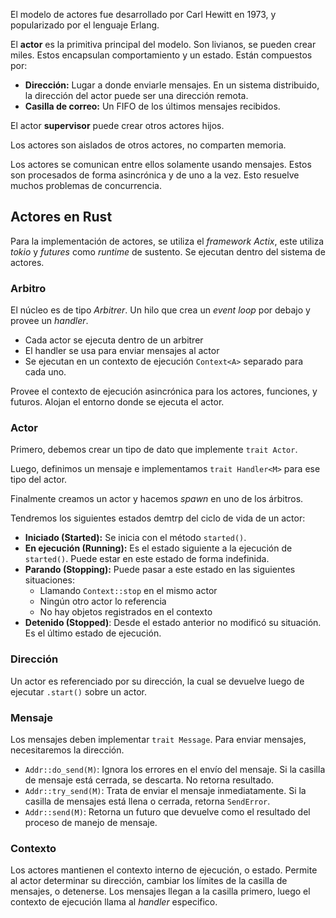 El modelo de actores fue desarrollado por Carl Hewitt en 1973, y popularizado por el lenguaje Erlang.

El **actor** es la primitiva principal del modelo. Son livianos, se pueden crear miles. Estos encapsulan comportamiento y un estado. Están compuestos por:

- **Dirección:** Lugar a donde enviarle mensajes. En un sistema distribuido, la dirección del actor puede ser una dirección remota.
- **Casilla de correo:** Un FIFO de los últimos mensajes recibidos.

El actor **supervisor** puede crear otros actores hijos.

Los actores son aislados de otros actores, no comparten memoria.

Los actores se comunican entre ellos solamente usando mensajes. Estos son procesados de forma asincrónica y de uno a la vez. Esto resuelve muchos problemas de concurrencia.

## Actores en Rust

Para la implementación de actores, se utiliza el *framework Actix*, este utiliza *tokio* y *futures* como *runtime* de sustento. Se ejecutan dentro del sistema de actores.

### Arbitro

El núcleo es de tipo *Arbitrer*. Un hilo que crea un *event loop* por debajo y provee un *handler*.

- Cada actor se ejecuta dentro de un arbitrer
- El handler se usa para enviar mensajes al actor
- Se ejecutan en un contexto de ejecución `Context<A>` separado para cada uno.

Provee el contexto de ejecución asincrónica para los actores, funciones, y futuros. Alojan el entorno donde se ejecuta el actor.

### Actor

Primero, debemos crear un tipo de dato que implemente `trait Actor`.

Luego, definimos un mensaje e implementamos `trait Handler<M>` para ese tipo del actor.

Finalmente creamos un actor y hacemos *spawn* en uno de los árbitros.

Tendremos los siguientes estados demtrp del ciclo de vida de un actor:

- **Iniciado (Started):** Se inicia con el método `started()`.
- **En ejecución (Running):** Es el estado siguiente a la ejecución de `started()`. Puede estar en este estado de forma indefinida.
- **Parando (Stopping):** Puede pasar a este estado en las siguientes situaciones:
	- Llamando `Context::stop` en el mismo actor
	- Ningún otro actor lo referencia
	- No hay objetos registrados en el contexto
- **Detenido (Stopped)**: Desde el estado anterior no modificó su situación. Es el último estado de ejecución.

### Dirección

Un actor es referenciado por su dirección, la cual se devuelve luego de ejecutar `.start()` sobre un actor.

### Mensaje

Los mensajes deben implementar `trait Message`. Para enviar mensajes, necesitaremos la dirección.

- `Addr::do_send(M)`: Ignora los errores en el envío del mensaje. Si la casilla de mensaje está cerrada, se descarta. No retorna resultado.
- `Addr::try_send(M)`: Trata de enviar el mensaje inmediatamente. Si la casilla de mensajes está llena o cerrada, retorna `SendError`.
- `Addr::send(M)`: Retorna un futuro que devuelve como el resultado del proceso de manejo de mensaje.

### Contexto

Los actores mantienen el contexto interno de ejecución, o estado. Permite al actor determinar su dirección, cambiar los límites de la casilla de mensajes, o detenerse. Los mensajes llegan a la casilla primero, luego el contexto de ejecución llama al *handler* especifico.
